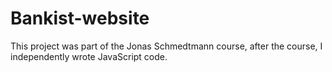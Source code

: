# Bankist-website

This project was part of the Jonas Schmedtmann course, after the course, I independently wrote JavaScript code.
